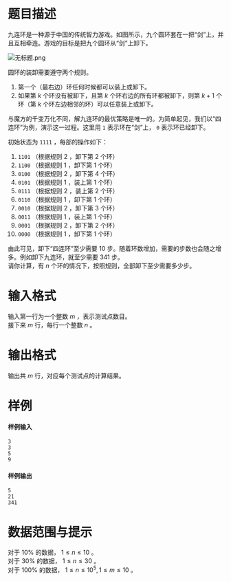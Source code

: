 
# 题目描述

九连环是一种源于中国的传统智力游戏。如图所示，九个圆环套在一把“剑”上，并且互相牵连。游戏的目标是把九个圆环从“剑”上卸下。  

![无标题.png](source/loj/2535/img/aHR0cHM6Ly9pLmxvbGkubmV0LzIwMTgvMDQvMzAvNWFlNWZhYzg4MDczZS5wbmc=.png)

圆环的装卸需要遵守两个规则。   
1. 第一个（最右边）环任何时候都可以装上或卸下。
2. 如果第 $k$ 个环没有被卸下，且第 $k$ 个环右边的所有环都被卸下，则第 $k+1$ 个环（第 $k$ 个环左边相邻的环）可以任意装上或卸下。  

与魔方的千变万化不同，解九连环的最优策略是唯一的。为简单起见，我们以“四连环”为例，演示这一过程。这里用 ```1``` 表示环在“剑”上， ```0``` 表示环已经卸下。  

初始状态为 ```1111``` ，每部的操作如下：  
1.  ```1101``` （根据规则 $2$ ，卸下第 $2$ 个环）
2.  ```1100``` （根据规则 $1$ ，卸下第 $1$ 个环）
3.  ```0100``` （根据规则 $2$ ，卸下第 $4$ 个环）
4.  ```0101``` （根据规则 $1$ ，装上第 $1$ 个环）
5.  ```0111``` （根据规则 $2$ ，装上第 $2$ 个环）
6.  ```0110``` （根据规则 $1$ ，卸下第 $1$ 个环）
7.  ```0010``` （根据规则 $2$ ，卸下第 $3$ 个环）
8.  ```0011``` （根据规则 $1$ ，装上第 $1$ 个环）
9.  ```0001``` （根据规则 $2$ ，卸下第 $2$ 个环）
10.  ```0000``` （根据规则 $1$ ，卸下第 $1$ 个环）

由此可见，卸下“四连环”至少需要 $10$ 步。随着环数增加，需要的步数也会随之增多。例如卸下九连环，就至少需要 $341$ 步。  
请你计算，有 $n$ 个环的情况下，按照规则，全部卸下至少需要多少步。

# 输入格式

输入第一行为一个整数 $m$ ，表示测试点数目。  
接下来 $m$ 行，每行一个整数 $n$ 。

# 输出格式

输出共 $m$ 行，对应每个测试点的计算结果。

# 样例

#### 样例输入
```plain
3
3
5
9
```

#### 样例输出
```plain
5
21
341
```

# 数据范围与提示

对于 $10\%$ 的数据， $1 \le n \le 10$ 。   
对于 $30\%$ 的数据， $1 \le n \le 30$ 。   
对于 $100\%$ 的数据， $1 \le n \le 10^5 , 1 \le m \le 10$ 。    


